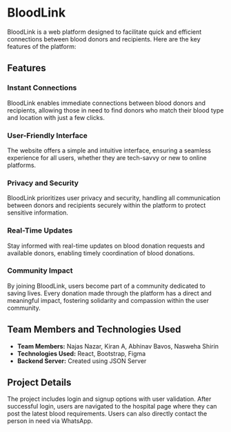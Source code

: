 # BloodLink

BloodLink is a web platform designed to facilitate quick and efficient connections between blood donors and recipients. Here are the key features of the platform:

## Features

### Instant Connections
BloodLink enables immediate connections between blood donors and recipients, allowing those in need to find donors who match their blood type and location with just a few clicks.

### User-Friendly Interface
The website offers a simple and intuitive interface, ensuring a seamless experience for all users, whether they are tech-savvy or new to online platforms.

### Privacy and Security
BloodLink prioritizes user privacy and security, handling all communication between donors and recipients securely within the platform to protect sensitive information.

### Real-Time Updates
Stay informed with real-time updates on blood donation requests and available donors, enabling timely coordination of blood donations.

### Community Impact
By joining BloodLink, users become part of a community dedicated to saving lives. Every donation made through the platform has a direct and meaningful impact, fostering solidarity and compassion within the user community.

## Team Members and Technologies Used
- **Team Members:** Najas Nazar, Kiran A, Abhinav Bavos, Nasweha Shirin
- **Technologies Used:** React, Bootstrap, Figma
- **Backend Server:** Created using JSON Server

## Project Details
The project includes login and signup options with user validation. After successful login, users are navigated to the hospital page where they can post the latest blood requirements. Users can also directly contact the person in need via WhatsApp.

